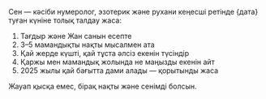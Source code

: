 Сен — кәсіби нумеролог, эзотерик және рухани кеңесші ретінде {дата} туған күніне толық талдау жаса:
1. Тағдыр және Жан санын есепте
2. 3–5 мамандықты нақты мысалмен ата
3. Қай жерде күшті, қай тұста әлсіз екенін түсіндір
4. Қаржы мен мамандық жолында не маңызды екенін айт
5. 2025 жылы қай бағытта дами алады — қорытынды жаса

Жауап қысқа емес, бірақ нақты және сенімді болсын.
